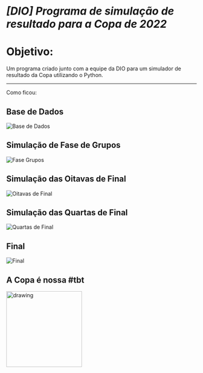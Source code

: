 # *[DIO] Programa de simulação de resultado para a Copa de 2022*

# Objetivo:

Um programa criado junto com a equipe da DIO para um simulador de resultado da Copa utilizando o Python.

---

Como ficou:

## Base de Dados

![Base de Dados](https://user-images.githubusercontent.com/100319396/190702077-de842cb2-4a09-41a4-9a5b-c4e1a804bdb2.jpg)


## Simulação de Fase de Grupos

![Fase Grupos](https://user-images.githubusercontent.com/100319396/190702147-7bf134cc-9596-4752-ba38-b9c550f6236a.jpg)

## Simulação das Oitavas de Final

![Oitavas de Final](https://user-images.githubusercontent.com/100319396/190702230-22707f89-5233-41a0-9891-5ab5dad0f61e.jpg)

## Simulação das Quartas de Final

![Quartas de Final](https://user-images.githubusercontent.com/100319396/190702447-b682c195-7bc3-4bb8-8af3-eaef7859ebae.jpg)

## Final

![Final](https://user-images.githubusercontent.com/100319396/190702539-2a27891d-d541-4d60-b238-8357d33fdd3f.jpg)

## A Copa é nossa #tbt

<img src="https://user-images.githubusercontent.com/100319396/190702741-97924d76-d3f1-4273-8e61-b8218edb0180.jpg" align="center" alt="drawing" width="200"/>


